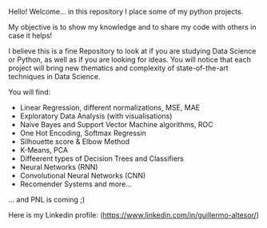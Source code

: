 Hello! Welcome... in this repository I place some of my python projects.

My objective is to show my knowledge and to share my code with others in case it helps!

I believe this is a fine Repository to look at if you are studying Data Science or Python, as well as if you are looking for ideas. You will notice that each project will bring new thematics and complexity of state-of-the-art techniques in Data Science.

You will find:
- Linear Regression, different normalizations, MSE, MAE
- Exploratory Data Analysis (with visualisations)
- Naive Bayes and Support Vector Machine algorithms, ROC
- One Hot Encoding, Softmax Regressin 
- Silhouette score & Elbow Method
- K-Means, PCA
- Diffeerent types of Decision Trees and Classifiers
- Neural Networks (RNN)
- Convolutional Neural Networks (CNN)
-  Recomender Systems
 and more...

... and PNL is coming ;)



Here is my Linkedin profile: (https://www.linkedin.com/in/guillermo-altesor/)
